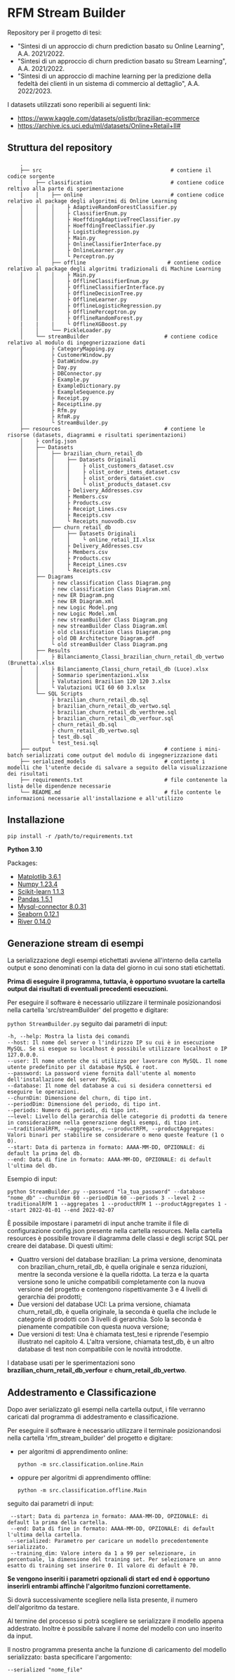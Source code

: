 # RFM Stream Builder
Repository per il progetto di tesi: 

* "Sintesi di un approccio di churn prediction basato su Online Learning", A.A. 2021/2022.
* "Sintesi di un approccio di churn prediction basato su Stream Learning", A.A. 2021/2022.
* "Sintesi di un approccio di machine learning per la predizione della fedeltà dei clienti in un sistema di commercio al dettaglio", A.A. 2022/2023.

I datasets utilizzati sono reperibili ai seguenti link:
* https://www.kaggle.com/datasets/olistbr/brazilian-ecommerce
* https://archive.ics.uci.edu/ml/datasets/Online+Retail+II#

## Struttura del repository

    
        .
        ├── src                                         # contiene il codice sorgente
        │    ├── classification                         # contiene codice reltivo alla parte di sperimentazione
        │    │    ├── online                            # contiene codice relativo al package degli algoritmi di Online Learning
        │    │    │    ├ AdaptiveRandomForestClassifier.py
        │    │    │    ├ ClassifierEnum.py
        │    │    │    ├ HoeffdingAdaptiveTreeClassifier.py
        │    │    │    ├ HoeffdingTreeClassifier.py
        │    │    │    ├ LogisticRegression.py
        │    │    │    ├ Main.py
        │    │    │    ├ OnlineClassifierInterface.py
        │    │    │    ├ OnlineLearner.py
        │    │    │    └ Perceptron.py
        │    │    ├── offline                          # contiene codice relativo al package degli algoritmi tradizionali di Machine Learning
        │    │    │    ├ Main.py
        │    │    │    ├ OfflineClassifierEnum.py
        │    │    │    ├ OfflineClassifierInterface.py
        │    │    │    ├ OfflineDecisionTree.py
        │    │    │    ├ OfflineLearner.py
        │    │    │    ├ OfflineLogisticRegression.py
        │    │    │    ├ OfflinePerceptron.py
        │    │    │    ├ OfflineRandomForest.py    
        |    |    |    └ OfflineXGBoost.py   
        │    │    └── PickleLoader.py  
        │    └── streamBuilder                        # contiene codice relativo al modulo di ingegnerizzazione dati
        │         ├ CategoryMapping.py
        │         ├ CustomerWindow.py
        │         ├ DataWindow.py
        │         ├ Day.py
        │         ├ DBConnector.py
        │         ├ Example.py
        │         ├ ExampleDictionary.py
        │         ├ ExampleSequence.py
        │         ├ Receipt.py
        │         ├ ReceiptLine.py
        │         ├ Rfm.py
        │         ├ RfmR.py
        │         └ StreamBuilder.py 
        ├── resources                                 # contiene le risorse (datasets, diagrammi e risultati sperimentazioni)
        │    ├ config.json
        │    ├── Datasets
        │    │    ├── brazilian_churn_retail_db
        │    │    │    ├── Datasets Originali
        │    │    │    │    ├ olist_customers_dataset.csv
        │    │    │    │    ├ olist_order_items_dataset.csv
        │    │    │    │    ├ olist_orders_dataset.csv
        │    │    │    │    └ olist_products_dataset.csv
        │    │    │    ├ Delivery_Addresses.csv
        │    │    │    ├ Members.csv
        │    │    │    ├ Products.csv
        │    │    │    ├ Receipt_Lines.csv
        │    │    │    ├ Receipts.csv
        │    │    │    └ Receipts_nuovodb.csv
        │    │    ├── churn_retail_db
        │    │    │    ├── Datasets Originali
        │    │    │    │    └ online_retail_II.xlsx
        │    │    │    ├ Delivery_Addresses.csv
        │    │    │    ├ Members.csv
        │    │    │    ├ Products.csv
        │    │    │    ├ Receipt_Lines.csv
        │    │    │    └ Receipts.csv
        │    ├── Diagrams
        │    │    ├ new classification Class Diagram.png
        │    │    ├ new classification Class Diagram.xml
        │    │    ├ new ER Diagram.png
        │    │    ├ new ER Diagram.xml
        │    │    ├ new Logic Model.png
        │    │    ├ new Logic Model.xml
        │    │    ├ new streamBuilder Class Diagram.png
        │    │    ├ new streamBuilder Class Diagram.xml
        │    │    ├ old classification Class Diagram.png
        │    │    ├ old DB Architecture Diagram.pdf
        │    │    └ old streamBuilder Class Diagram.png
        │    ├── Results
        │    │    ├ Bilanciamento_Classi_brazilian_churn_retail_db_vertwo (Brunetta).xlsx
        │    │    ├ Bilanciamento_Classi_churn_retail_db (Luce).xlsx
        │    │    ├ Sommario sperimentazioni.xlsx
        │    │    ├ Valutazioni Brazilian 120 120 3.xlsx
        │    │    └ Valutazioni UCI 60 60 3.xlsx
        │    └── SQL Scripts 
        │         ├ brazilian_churn_retail_db.sql
        │         ├ brazilian_churn_retail_db_vertwo.sql
        │         ├ brazilian_churn_retail_db_verthree.sql
        │         ├ brazilian_churn_retail_db_verfour.sql
        │         ├ churn_retail_db.sql
        │         ├ churn_retail_db_vertwo.sql
        │         ├ test_db.sql
        │         └ test_tesi.sql
        ├── output                                    # contiene i mini-batch serializzati come output del modulo di ingegnerizzazione dati
        ├── serialized_models                         # contiente i modelli che l'utente decide di salvare a seguito della visualizzazione dei risultati
        ├── requirements.txt                          # file contenente la lista delle dipendenze necessarie
        └── README.md                                 # file contente le informazioni necessarie all'installazione e all'utilizzo

## Installazione

    pip install -r /path/to/requirements.txt

**Python  3.10**

Packages:

* [Matplotlib 3.6.1](https://matplotlib.org/)
* [Numpy 1.23.4](https://www.numpy.org/)
* [Scikit-learn 1.1.3](https://scikit-learn.org/stable/)
* [Pandas 1.5.1](https://pandas.pydata.org/)
* [Mysql-connector 8.0.31](https://pypi.org/project/mysql-connector-python/)
* [Seaborn 0.12.1](https://seaborn.pydata.org/)
* [River 0.14.0](https://riverml.xyz/0.14.0/)





## Generazione stream di esempi

La serializzazione degli esempi etichettati avviene all'interno della cartella output e sono denominati con la data del giorno in cui sono stati etichettati.

**Prima di eseguire il programma, tuttavia, è opportuno svuotare la cartella output dai risultati di eventuali precedenti esecuzioni.**

Per eseguire il software è necessario utilizzare il terminale posizionandosi nella cartella 'src/streamBuilder' del progetto e digitare:

``python StreamBuilder.py`` seguito dai parametri di input:

    -h, --help: Mostra la lista dei comandi 
    --host: Il nome del server o l'indirizzo IP su cui è in esecuzione MySQL. Se si esegue su localhost è possibile utilizzare localhost o IP 127.0.0.0.
    --user: Il nome utente che si utilizza per lavorare con MySQL. Il nome utente predefinito per il database MySQL è root.
    --password: La password viene fornita dall'utente al momento dell'installazione del server MySQL.
    --database: Il nome del database a cui si desidera connettersi ed eseguire le operazioni.
    --churnDim: Dimensione del churn, di tipo int.
    --periodDim: Dimensione del periodo, di tipo int.
    --periods: Numero di periodi, di tipo int.
    -–level: Livello della gerarchia delle categorie di prodotti da tenere in considerazione nella generazione degli esempi, di tipo int.
    -–traditionalRFM, -–aggregates, –-productRFM, --productAggregates: Valori binari per stabilire se considerare o meno queste feature (1 o 0).
    --start: Data di partenza in formato: AAAA-MM-DD, OPZIONALE: di default la prima del db.
    --end: Data di fine in formato: AAAA-MM-DD, OPZIONALE: di default l'ultima del db.

Esempio di input:

    python StreamBuilder.py --password "la_tua_password" --database "nome_db" --churnDim 60 --periodDim 60 --periods 3 --level 2 --traditionalRFM 1 --aggregates 1 --productRFM 1 --productAggregates 1 --start 2022-01-01 --end 2022-02-07

È possibile impostare i parametri di input anche tramite il file di configurazione config.json presente nella cartella resources. Nella cartella resources è possibile trovare il diagramma delle classi e degli script SQL per creare dei database. Di questi ultimi:
* Quattro versioni del database brazilian: La prima versione, denominata con brazilian_churn_retail_db, è quella originale e senza riduzioni, mentre la seconda versione è la quella ridotta. La terza e la quarta versione sono le uniche compatibili completamente con la nuova versione del progetto e contengono rispettivamente 3 e 4 livelli di gerarchia dei prodotti;
* Due versioni del database UCI: La prima versione, chiamata churn_retail_db, è quella originale, la seconda è quella che include le categorie di prodotti con 3 livelli di gerarchia. Solo la seconda è pienamente compatibile con questa nuova versione;
* Due versioni di test: Una è chiamata test_tesi e riprende l'esempio illustrato nel capitolo 4. L'altra versione, chiamata test_db, è un altro database di test non compatibile con le novità introdotte.

I database usati per le sperimentazioni sono **brazilian_churn_retail_db_verfour** e **churn_retail_db_vertwo**.
## Addestramento e Classificazione

Dopo aver serializzato gli esempi nella cartella output, i file verranno caricati dal programma di addestramento e classificazione.

Per eseguire il software è necessario utilizzare il terminale posizionandosi nella cartella 'rfm_stream_builder' del progetto e digitare:

* per algoritmi di apprendimento online:

      python -m src.classification.online.Main
* oppure per algoritmi di apprendimento offline:
      
      python -m src.classification.offline.Main

seguito dai parametri di input:

     --start: Data di partenza in formato: AAAA-MM-DD, OPZIONALE: di default la prima della cartella.
     --end: Data di fine in formato: AAAA-MM-DD, OPZIONALE: di default l'ultima della cartella.
     --serialized: Parametro per caricare un modello precedentemente serializzato.
     --training_dim: Valore intero da 1 a 99 per selezionare, in percentuale, la dimensione del training set. Per selezionare un anno esatto di training set inserire 0. Il valore di default è 70.

**Se vengono inseriti i parametri opzionali di start ed end è opportuno inserirli entrambi affinchè l'algoritmo funzioni correttamente.**

Si dovrà successivamente scegliere nella lista presente, il numero dell'algoritmo da testare.

Al termine del processo si potrà scegliere se serializzare il modello appena addestrato. Inoltre è possibile salvare
il nome del modello con uno inserito da input.

Il nostro programma presenta anche la funzione di caricamento del modello serializzato: basta specificare l'argomento:

    --serialized "nome_file"


